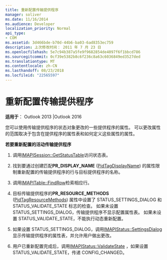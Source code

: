 ```yaml
---
title: 重新配置传输提供程序
manager: soliver
ms.date: 11/16/2014
ms.audience: Developer
localization_priority: Normal
api_type:
- COM
ms.assetid: 3d466bde-b70d-44b6-ba03-6ad8353ec759
description: 上次修改时间： 2011 年 7 月 23 日
ms.openlocfilehash: 5e7c94b387a5fe9f9682854de4097f6f1bbcd786
ms.sourcegitcommit: 0cf39e5382b8c6f236c8a63c6036849ed3527ded
ms.translationtype: MT
ms.contentlocale: zh-CN
ms.lasthandoff: 08/23/2018
ms.locfileid: "22565597"
---
```

# <a name="reconfiguring-a-transport-provider"></a>重新配置传输提供程序

  
  
**适用于**： Outlook 2013 |Outlook 2016 
  
您可以使用传输提供程序的状态对象更改的一些提供程序的属性。 可以更改属性的范围取决于包含在提供程序的属性表和如何定义这些属性的属性。 
  
 **若要重新配置的活动传输提供程序**
  
1. 调用[IMAPISession::GetStatusTable](imapisession-getstatustable.md)访问状态表。 
    
2. 找到要通过创建匹配**PR_DISPLAY_NAME** ([PidTagDisplayName](pidtagdisplayname-canonical-property.md)) 的属性限制重新配置的传输提供程序的行与目标提供程序的名称。 
    
3. 调用[IMAPITable::FindRow](imapitable-findrow.md)检索相应行。 
    
4. 目标传输提供程序的**PR_RESOURCE_METHODS** ([PidTagResourceMethods](pidtagresourcemethods-canonical-property.md)) 属性中设置了 STATUS_SETTINGS_DIALOG 和 STATUS_VALIDATE_STATE 标志的检查。 如果未设置 STATUS_SETTINGS_DIALOG，传输提供程序不显示配置属性表。 如果未设置 STATUS_VALIDATE_STATE，不能执行动态重新配置。
    
5. 如果设置 STATUS_SETTINGS_DIALOG，调用[IMAPIStatus::SettingsDialog](imapistatus-settingsdialog.md)显示传输提供程序的属性表，并允许用户做出更改。 
    
6. 用户已重新配置完成后，调用[IMAPIStatus::ValidateState](imapistatus-validatestate.md) ，如果设置 STATUS_VALIDATE_STATE，传递 CONFIG_CHANGED。 
    

